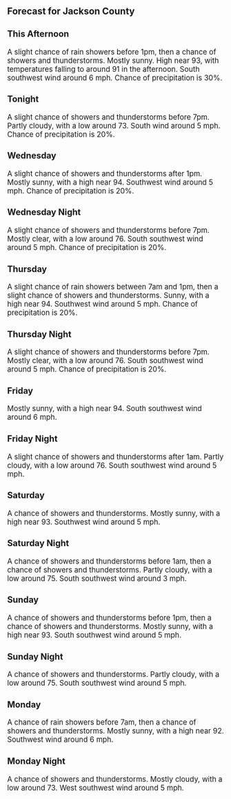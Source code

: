 <div>
   <h2>Forecast for Jackson County</h2>
   <p>
      <div style="font-size:120%">
         <h3>This Afternoon</h3>A slight chance of rain showers before 1pm, then a chance of showers and thunderstorms. Mostly sunny. High near 93, with temperatures
         falling to around 91 in the afternoon. South southwest wind around 6 mph. Chance of precipitation is 30%.<br></div>
   </p>
   <p>
      <div style="font-size:120%">
         <h3>Tonight</h3>A slight chance of showers and thunderstorms before 7pm. Partly cloudy, with a low around 73. South wind around 5 mph. Chance
         of precipitation is 20%.<br></div>
   </p>
   <p>
      <div style="font-size:120%">
         <h3>Wednesday</h3>A slight chance of showers and thunderstorms after 1pm. Mostly sunny, with a high near 94. Southwest wind around 5 mph. Chance
         of precipitation is 20%.<br></div>
   </p>
   <p>
      <div style="font-size:120%">
         <h3>Wednesday Night</h3>A slight chance of showers and thunderstorms before 7pm. Mostly clear, with a low around 76. South southwest wind around 5
         mph. Chance of precipitation is 20%.<br></div>
   </p>
   <p>
      <div style="font-size:120%">
         <h3>Thursday</h3>A slight chance of rain showers between 7am and 1pm, then a slight chance of showers and thunderstorms. Sunny, with a high
         near 94. Southwest wind around 5 mph. Chance of precipitation is 20%.<br></div>
   </p>
   <p>
      <div style="font-size:120%">
         <h3>Thursday Night</h3>A slight chance of showers and thunderstorms before 7pm. Mostly clear, with a low around 76. South southwest wind around 5
         mph. Chance of precipitation is 20%.<br></div>
   </p>
   <p>
      <div style="font-size:120%">
         <h3>Friday</h3>Mostly sunny, with a high near 94. South southwest wind around 6 mph.<br></div>
   </p>
   <p>
      <div style="font-size:120%">
         <h3>Friday Night</h3>A slight chance of showers and thunderstorms after 1am. Partly cloudy, with a low around 76. South southwest wind around 5
         mph.<br></div>
   </p>
   <p>
      <div style="font-size:120%">
         <h3>Saturday</h3>A chance of showers and thunderstorms. Mostly sunny, with a high near 93. Southwest wind around 5 mph.<br></div>
   </p>
   <p>
      <div style="font-size:120%">
         <h3>Saturday Night</h3>A chance of showers and thunderstorms before 1am, then a chance of showers and thunderstorms. Partly cloudy, with a low around
         75. South southwest wind around 3 mph.<br></div>
   </p>
   <p>
      <div style="font-size:120%">
         <h3>Sunday</h3>A chance of showers and thunderstorms before 1pm, then a chance of showers and thunderstorms. Mostly sunny, with a high near
         93. South southwest wind around 5 mph.<br></div>
   </p>
   <p>
      <div style="font-size:120%">
         <h3>Sunday Night</h3>A chance of showers and thunderstorms. Partly cloudy, with a low around 75. South southwest wind around 5 mph.<br></div>
   </p>
   <p>
      <div style="font-size:120%">
         <h3>Monday</h3>A chance of rain showers before 7am, then a chance of showers and thunderstorms. Mostly sunny, with a high near 92. Southwest
         wind around 6 mph.<br></div>
   </p>
   <p>
      <div style="font-size:120%">
         <h3>Monday Night</h3>A chance of showers and thunderstorms. Mostly cloudy, with a low around 73. West southwest wind around 5 mph.<br></div>
   </p>
</div>